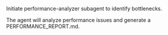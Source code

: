 Initiate performance-analyzer subagent to identify bottlenecks.

The agent will analyze performance issues and generate a PERFORMANCE_REPORT.md.

